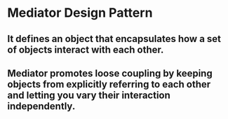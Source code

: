 ﻿# Mediator Design Pattern

## It defines an object that encapsulates how a set of objects interact with each other. 

## Mediator promotes loose coupling by keeping objects from explicitly referring to each other and letting you vary their interaction independently.
